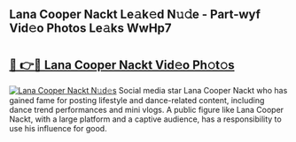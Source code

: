 ## Lana Cooper Nackt Le𝚊k𝚎d N𝚞𝚍e - Part-wyf Vid𝚎o Photos Le𝚊ks WwHp7

# <h2><a href="http://fbaqr2u.evod.top/?m=Lana+Cooper+Nackt">🔗 👉🔴 Lana Cooper Nackt Vid𝚎o Ph𝚘t𝚘s</a></h2>

[![Lana Cooper Nackt N𝚞d𝚎s](https://i.imgur.com/8V9OHl7.gif)](http://fbaqr2u.evod.top/?m=Lana+Cooper+Nackt)
Social media star Lana Cooper Nackt who has gained fame for posting lifestyle and dance-related content, including dance trend performances and mini vlogs. A public figure like Lana Cooper Nackt, with a large platform and a captive audience, has a responsibility to use his influence for good. 
